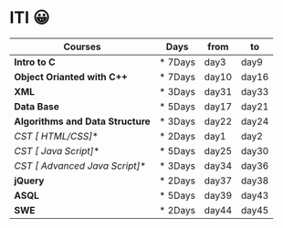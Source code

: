 # ITI :grinning:

 Courses |Days |from |to 
 ---|---|---|---|
 **Intro to C** |* 7Days | day3 | day9 
 **Object Orianted with C++** | * 7Days | day10 |day16 
 **XML** |* 3Days | day31 | day33 
 **Data Base**  |* 5Days | day17 | day21
 **Algorithms and Data Structure** |* 3Days | day22 | day24 
 **CST [* HTML/CSS]** | *  2Days | day1 |day2
 **CST [* Java Script]** |*  5Days | day25 | day30 
 **CST [* Advanced Java Script]**  |*  3Days | day34 | day36
 **jQuery** |* 2Days | day37 | day38 
 **ASQL** |* 5Days | day39 | day43 
 **SWE** |* 2Days | day44 | day45 




 
             
